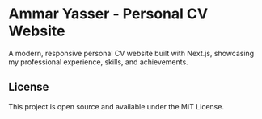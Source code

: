 # Ammar Yasser - Personal CV Website

A modern, responsive personal CV website built with Next.js, showcasing my professional experience, skills, and achievements.

## License

This project is open source and available under the MIT License.
